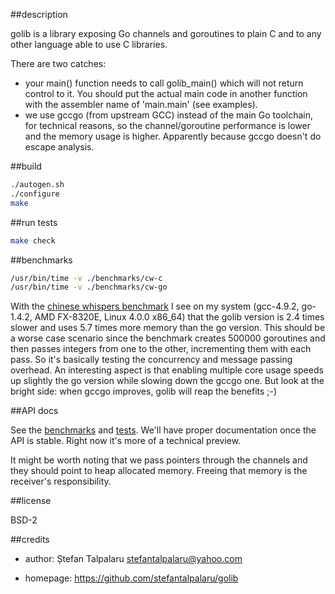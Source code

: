 ##description

golib is a library exposing Go channels and goroutines to plain C and to any
other language able to use C libraries.

There are two catches:
- your main() function needs to call golib\_main() which will not return control
  to it. You should put the actual main code in another function with the
  assembler name of 'main.main' (see examples).
- we use gccgo (from upstream GCC) instead of the main Go toolchain, for
  technical reasons, so the channel/goroutine performance is lower and the
  memory usage is higher. Apparently because gccgo doesn't do escape analysis.

##build

```sh
./autogen.sh
./configure
make
```

##run tests

```sh
make check
```

##benchmarks

```sh
/usr/bin/time -v ./benchmarks/cw-c
/usr/bin/time -v ./benchmarks/cw-go
```

With the [chinese whispers benchmark][1] I see on my system (gcc-4.9.2, go-1.4.2,
AMD FX-8320E, Linux 4.0.0 x86\_64) that the golib version is 2.4 times slower
and uses 5.7 times more memory than the go version. This should be a worse case
scenario since the benchmark creates 500000 goroutines and then passes integers
from one to the other, incrementing them with each pass. So it's basically
testing the concurrency and message passing overhead. An interesting aspect is
that enabling multiple core usage speeds up slightly the go version while
slowing down the gccgo one. But look at the bright side: when gccgo improves,
golib will reap the benefits ;-)

##API docs

See the [benchmarks][2] and [tests][3]. We'll have proper documentation once the API is
stable. Right now it's more of a technical preview.

It might be worth noting that we pass pointers through the channels and they should point to heap allocated memory. Freeing that memory is the receiver's responsibility.

##license

BSD-2

##credits

- author: Ștefan Talpalaru <stefantalpalaru@yahoo.com>

- homepage: https://github.com/stefantalpalaru/golib

[1]: benchmarks/cw-c.c
[2]: benchmarks/
[3]: tests/

